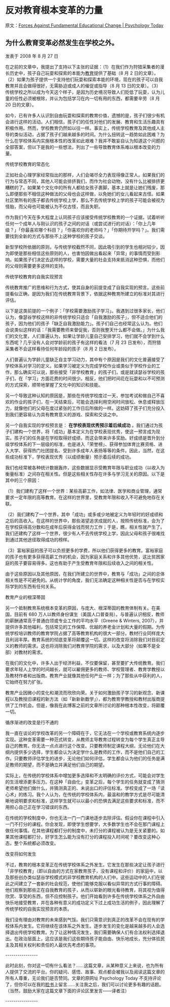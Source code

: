 # 反对教育根本变革的力量

原文：[Forces Against Fundamental Educational Change | Psychology Today](https://www.psychologytoday.com/us/blog/freedom-learn/200808/forces-against-fundamental-educational-change)

## 为什么教育变革必然发生在学校之外。

发表于 2008 年 8 月 27 日

在之前的文章中，我提出了支持以下主张的证据：（1）在我们作为狩猎采集者的漫长历史中，孩子自己玩耍和探索的本能为[教育](https://www.psychologytoday.com/us/basics/education)提供了基础（8 月 2 日的文章）。（2）如果为孩子提供一个支持他们玩耍和探索本能的环境，现在的孩子可以自我教育并且会做得很好，无需胁迫或成人的催促或指导（8 月 13 日的文章）。（3）传统学校之所以成为今天这个样子，是因为历史境况导致人们贬低了玩耍，认为儿童的任性必须被根除，并认为包括学习在内一切有用的东西，都需要辛劳（8 月 20 日的文章）。

如今，已有许多人认识到自由玩耍和探索的教育价值，遗憾的是，孩子们很少有机会进行这样的活动。人们相信，孩子们的任性对他们的发展、教育和生活乐趣具有积极作用。然而，学校教育仍然如以往一样。事实上，传统学校教育及其他成人主导的类似活动，占据了孩子们越来越多的时间。为什么扭转这一趋势如此困难？为什么在学校体系内实施根本性的改革如此艰难？我并不敢妄自认为知道这个问题的全部答案，但以下是我的一些想法，列出了一些导致教育体系难以根本改变的力量。

传统学校教育的常态化

正如社会心理学家经常指出的那样，人们会竭尽全力表现得像正常人。如果我们的行为与常态不同，其他人可能会排挤我们，而作为社会动物，没有什么比被排挤更糟糕的了。如果某个文化中的所有人都给女孩子裹脚，基本上就是让她们残废，那么即便那些不相信这种做法的父母也会这样做，以免她们的女儿看起来古怪。如果社区里所有的孩子都去传统学校上学，那么不去传统学校上学的孩子可能会被视为怪胎，而父母也可能被认为不仅古怪，而且失职。

作为我们今天在多大程度上认同孩子应该接受传统学校教育的一个证据，试着听听任何一个成年人与刚认识的孩子之间的对话（或尝试进行的对话）：「你上几年级？」「你最喜欢哪个科目？」「你喜欢你的老师吗？」「你期待开学吗？」。我们需要找到全新的方式与那些不上这种学校的孩子交谈。

新型学校所依据的原则，与传统学校截然不同，因此吸引到的学生也相对较少，因为即使是那些相信这些原则的人，也害怕因做出看起来「异常」的事情而受到影响。如果孩子们决定去这样的学校，需要大量的社会支持来抵消这种恐惧，而他们的父母则需要更多这样的支持。

传统学校教育的自我实现预言

传统教育推广的思维和行为方式，使其自身的前提变成了自我实现的预言。这些前提看似正确，是因为我们在传统教育背景下，依据这种教育所建立的标准对其进行评估。

以下是这类前提的一个例子：「学校需要激励孩子学习」。我遇到过很多家长，他们认为，像瑟谷学校这样的非传统学校只适合「自我激励的孩子」，但不适合他们的孩子，因为他们的孩子「缺乏自我激励能力」。孩子们自己也经常这么认为。他们会说类似这样的话：「我需要教师来督促我，否则我整天什么都不会做。」为什么我们的文化里，人们普遍认为，如果让学龄儿童自己安排学习，他们就不会学到什么东西呢？几乎没有人会对学龄前的孩子有这样的看法（7 月 23 日发布），而狩猎采集者不会这样看待任何年龄段的孩子（8 月 2 日发布）。

人们普遍认为学龄儿童缺乏自主学习动力，其中有个原因是我们的文化普遍接受了学校体系对学习的定义。如果学习被定义为完成学校作业或类似于学校作业的工作，那么确实可以说，那些接受「非学校教育」的孩子们，或是就读瑟谷学校的孩子们，在「学习」方面花费的时间很少。相反，他们把时间花在玩耍和以不可预测的方式探索，顺带地掌握了文化中的知识和技能。

另一个导致这种认知的原因是，那些在传统学校度过一天，参加考试和做自己不喜欢的作业的孩子们，在一天结束后，可能会选择利用空闲时间放松、休息或释放压力，就像他们的父母在度过紧张的工作日后所做的一样。这妨碍了孩子们充分投入到我们更容易认为具有教育意义的游戏、探索和交谈之中。

另一个自我实现的学校预言是： **在学校表现优秀预示着后续成功** 。我们通过为孩子们建构一个世界，将「成功」基本定义为在学校表现优秀，使这一预言成为现实。孩子们的任务是在学校取得好成绩，而这会带来许多奖励。好成绩是晋升到分级学校体系的下一层级的标准，也是进入「荣誉榜」、获得参加体育比赛资格、进入大学、获得热门社团提名、受到许多成年人表扬等等的条件。因此，当然，在这些成功标准下，学校表现优秀（以成绩衡量）预示着后续的成功。

我们也经常被各种统计数据轰炸，这些数据显示受教育年限与职业成功（以收入为衡量标准）之间存在相关性。但是这些相关性存在许多与学习无关的原因。以下是其中的三个原因：

（1）我们建构了这样一个世界：某些高薪工作，如法律、医学和商业管理，通常要求一定年限的高等教育。在这样的世界里，受教育年限和收入不可避免地存在关联。

（2）我们建构了一个世界，其中「成功」或多或少地被定义为年轻时的好成绩和之后的高收入。在这样的世界中，那些渴望追求成就的人，按照传统标准，会为了在学校获得高分数和在成年后获得金钱而努力工作；于是，瞧，相关性就产生了。我们还建构了这样一个世界，很少有人不去传统学校上学，因此父母和孩子很难找到通过其他途径取得成功的榜样。

（3）富裕家庭的孩子可以负担更多的学费，所以他们获得更多的教育。富裕家庭的孩子也有更多获得高薪工作的机会，因为家庭关系和许多其他优势，这比贫困家庭的孩子要容易得多。这也有助于产生受教育年限和后续收入之间的相关性。

由于这些原因以及其他原因，在我们所建立的世界中，教育与「成功」之间的总体相关性是不可避免的。从统计学的角度，我们无法确定这种相关性是否与在学校实际学到的东西有任何关系。

教育产业的根深蒂固

另一个抵制教育系统根本变革的原因，与庞大、根深蒂固的教育体制有关。在美国，目前有 680 万人以教师身份谋生（美国人口普查局）。与普遍认识相反，教师的薪酬通常高于普通白领或专业工作的平均水平（Greene & Winters, 2007），并提供许多其他福利，包括常见的工作保障、优越的养老金计划和大量的假期。为传统学校培训教师的教育学院占据了高等教育机构的很大一部分。教材行业同样庞大且利润丰厚。教育系统的彻底变革将颠覆这一切。这样的改变将消除我们对目前定义的教师的需求。这也将消除我们对教育学院的需求，以及大部分（如果不是全部）对教材的需求。

在我们的文化中，许多人出于经济利益，不仅要保留，甚至要扩大传统教育。我们要求年轻人上学的时间越长，就可以雇佣更多的教师、学校管理者、教育学教授以及教材作者和出版商。教育产业就像其他任何产业一样；为了那些从中获利的人，它始终在努力扩张。

教育产业因微小的变化和潮流而欣欣向荣。关于如何激励孩子学习的新观念、新课程以及教授旧课程的新方法（如「新新新数学」），都为教育学教授和教材出版商提供了工作机会。但是，像我在此博客之前的文章所讨论的那种根本性改变，将颠覆一切。

循序渐进的改变是行不通的

我一直在谈论的学校改革的另一个障碍在于，它无法在一个学校或教育系统内逐步实现。这种变革需要一种范式转变，从教师主导教育过程转变为每个学生真正主导自己的教育。你无法一点点进行这个改变。只要教师制定课程大纲，无论他们在大纲内提供多少选择，学生都会认为决定学什么是教师的工作，而不是他们自己的工作。只要教师评估学生的进步，无论他们如何评估，学生都会认为他们的任务是满足教师的期望，而不是确立并满足他们自己的期望。

实际上，在传统的学校体系中增加更多选择和不太明确的评价方式，可能会对学生的生活增添更多压力。在这种「自由化」变革之后，每个学生的任务就变成了猜测老师希望他们做什么，并猜测真正的、未说出口的评估标准。学校变成了一场「读心术」的练习。我个人认为，在传统的学校体系内，最温和的教学方式是尽可能清晰地说明要求和标准，这样学生就可以以最小的恐惧去满足这些要求和标准，而不用担心自己正在学习错误的东西。

在传统的学校制度中，你也无法一门一门课地逐步去除评估。假设你在课程中引入一门不打分的课程。你会发现，即使学生想要学，大多数学生也不会在那门课程上做任何事情。在其他课程都打分的制度中，未打分的课程被认为是无关紧要的。如果其他课程都打分，好学生怎么能为没有打分的课程投入时间呢？要改变这种心态，整个系统都必须改变。

改变将如何发生

不过，教育的根本变革正在传统学校体系之外发生。它发生在那些决定让孩子进行「非学校教育」（即以自由的方式在家教育孩子，没有课程和评价）的家庭中，以及那些创办类似瑟谷学校模式的非学校教育机构的人们中。这些运动中的人们在彼此之间建立了一套新的社会规范，使他们能够克服以看似异常的方式行事的障碍。他们观察到那些正在自我教育的孩子，从而以崭新的眼光看待教育，将其视为值得欣赏、享受的东西，但不应控制孩子。他们开始看到许多在传统学校体系之外自由快乐地接受教育，并在各种有意义的成功定义下过上成功生活的例子，因此理解了传统学校的自我实现预言的本质。

我们没有理由对教育的未来感到气馁。我们只需意识到真正的改革不会在现有的学校体系内发生。它将继续在该体系之外发生。逐步发生的变化是越来越多的人会选择退出传统学校教育。为了让这种情况发生，我们需要确保人们有合法权利选择退出。在政治层面上，这应该是我们这些期待孩子能自由、快乐地成长，充分体验民主及其相关权利和责任的人最优先考虑的事项。

\----------------

此时此刻，你对这一切有什么看法？……这篇文章，从某种意义上来说，也为所有人提供了交流的平台。你的疑问、感悟、故事、观点都会被我以及阅读这篇文章的所有人尊重，无论我们是否赞同。文章的原网址 Psychology Today 不支持评论了，但你可以在我的[脸书](https://www.facebook.com/peter.gray.3572)上留言……关注我之后，我们可以讨论更多有趣的话题。（当然，鼓励大家在这篇文章下面的评论区里发言——译者注）

\----------------